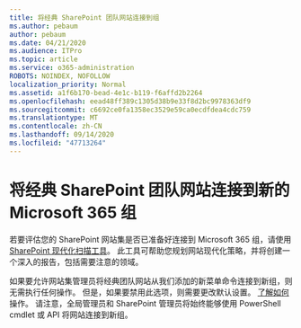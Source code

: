 ```yaml
---
title: 将经典 SharePoint 团队网站连接到组
ms.author: pebaum
author: pebaum
ms.date: 04/21/2020
ms.audience: ITPro
ms.topic: article
ms.service: o365-administration
ROBOTS: NOINDEX, NOFOLLOW
localization_priority: Normal
ms.assetid: a1f6b170-bead-4e1c-b119-f6affd2b2264
ms.openlocfilehash: eead48ff389c1305d38b9e33f8d2bc9978363df9
ms.sourcegitcommit: c6692ce0fa1358ec3529e59ca0ecdfdea4cdc759
ms.translationtype: MT
ms.contentlocale: zh-CN
ms.lasthandoff: 09/14/2020
ms.locfileid: "47713264"
---
```

# <a name="connect-classic-sharepoint-team-sites-to-new-microsoft-365-groups"></a>将经典 SharePoint 团队网站连接到新的 Microsoft 365 组

若要评估您的 SharePoint 网站集是否已准备好连接到 Microsoft 365 组，请使用 [SharePoint 现代化扫描工具](https://go.microsoft.com/fwlink/?linkid=873066)。 此工具可帮助您规划网站现代化策略，并将创建一个深入的报告，包括需要注意的领域。
  
如果要允许网站集管理员将经典团队网站从我们添加的新菜单命令连接到新组，则无需执行任何操作。 但是，如果要禁用此选项，则需要更改默认设置。 [了解如何](https://go.microsoft.com/fwlink/?linkid=2004316)操作。 请注意，全局管理员和 SharePoint 管理员将始终能够使用 PowerShell cmdlet 或 API 将网站连接到新组。
  

